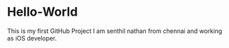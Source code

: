 # Hello-World
This is my first GitHub Project
I am senthil nathan from chennai and working as iOS developer.
